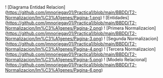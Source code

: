 ! [Diagrama Entidad Relacion] (https://github.com/jmnoriegav01/Practica1/blob/main/BBDD/T2-Normalizacion/Im%C3%A1genes/Pagina-1.png)
! [Entidades] (https://github.com/jmnoriegav01/Practica1/blob/main/BBDD/T2-Normalizacion/Im%C3%A1genes/Pagina-2.png)
! [Primera Normalizacion] (https://github.com/jmnoriegav01/Practica1/blob/main/BBDD/T2-Normalizacion/Im%C3%A1genes/Pagina-3.png)
! [Segunda Normalizacion] (https://github.com/jmnoriegav01/Practica1/blob/main/BBDD/T2-Normalizacion/Im%C3%A1genes/Pagina-4.png)
! [Tercera Normalizacion] (https://github.com/jmnoriegav01/Practica1/blob/main/BBDD/T2-Normalizacion/Im%C3%A1genes/Pagina-5.png)
! [Modelo Relacional] (https://github.com/jmnoriegav01/Practica1/blob/main/BBDD/T2-Normalizacion/Im%C3%A1genes/Pagina-6.png)
